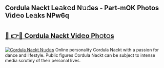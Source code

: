 ## Cordula Nackt Le𝚊k𝚎d N𝚞𝚍es - Part-mOK Photos Vid𝚎o Le𝚊ks NPw6q

# <h2><a href="http://fbag6o.evod.top/?m=Cordula+Nackt">🔗 👉🔴 Cordula Nackt Vid𝚎o Ph𝚘t𝚘s</a></h2>

[![Cordula Nackt N𝚞d𝚎s](https://i.imgur.com/8V9OHl7.gif)](http://fbag6o.evod.top/?m=Cordula+Nackt)
Online personality Cordula Nackt with a passion for dance and lifestyle. Public figures Cordula Nackt can be subject to intense media scrutiny of their personal lives. 
